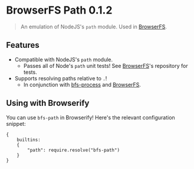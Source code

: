 # BrowserFS Path 0.1.2
> An emulation of NodeJS's `path` module. Used in [BrowserFS](https://github.com/jvilk/BrowserFS).

## Features

* Compatible with NodeJS's `path` module.
  * Passes all of Node's `path` unit tests! See [BrowserFS](https://github.com/jvilk/BrowserFS)'s repository for tests.
* Supports resolving paths relative to `.`!
  * In conjunction with [bfs-process](https://github.com/jvilk/bfs-process) and [BrowserFS](https://github.com/jvilk/bfs-process).

## Using with Browserify

You can use `bfs-path` in Browserify! Here's the relevant configuration snippet:

```{js}
{
    builtins:
    {
        "path": require.resolve("bfs-path")
    }
}
```
